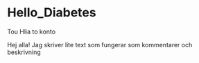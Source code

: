 # Hello_Diabetes
Tou Hlia to konto

Hej alla!
Jag skriver lite text som fungerar som kommentarer och beskrivning
